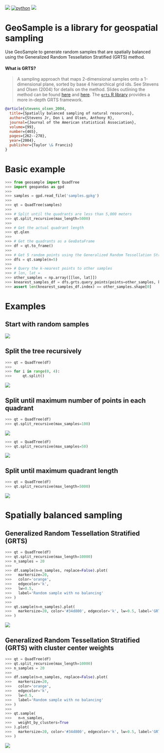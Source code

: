 [![](https://img.shields.io/badge/License-MIT-black.svg)](https://lbesson.mit-license.org/)
[![python](https://img.shields.io/badge/Python-3.7%20%7C%203.8%20%7C%203.9%20%7C%203.10-3776AB.svg?style=flat&logo=python&logoColor=white)](https://www.python.org)
[![](https://img.shields.io/github/v/release/jgrss/geosample?display_name=release)](https://github.com/jgrss/geosample/releases)

# GeoSample is a library for geospatial sampling

Use GeoSample to generate random samples that are spatially balanced using the Generalized Random Tessellation Stratified (GRTS) method.

#### What is GRTS?

> A sampling approach that maps 2-dimensional samples onto a 1-dimensional plane, sorted by base 4 hierarchical grid ids. See Stevens and Olsen (2004) for details on the method. Slides outlining the method can be found [here](https://archive.epa.gov/nheerl/arm/web/pdf/grts_ss.pdf) and [here](https://qcnrgradstudentcouncil.files.wordpress.com/2012/12/ecolunch_grts.pdf). The [`grts` R library](https://rdrr.io/cran/spsurvey/man/grts.html) provides a more in-depth GRTS framework.

```bibtex
@article{stevens_olsen_2004,
  title={Spatially balanced sampling of natural resources},
  author={Stevens Jr, Don L and Olsen, Anthony R},
  journal={Journal of the American statistical Association},
  volume={99},
  number={465},
  pages={262--278},
  year={2004},
  publisher={Taylor \& Francis}
}
```

# Basic example

```python
>>> from geosample import QuadTree
>>> import geopandas as gpd
>>>
>>> samples = gpd.read_file('samples.gpkg')
>>>
>>> qt = QuadTree(samples)
>>>
>>> # Split until the quadrants are less than 5,000 meters
>>> qt.split_recursive(max_length=5000)
>>>
>>> # Get the actual quadrant length
>>> qt.qlen
>>>
>>> # Get the quadrants as a GeoDataFrame
>>> df = qt.to_frame()
>>>
>>> # Get 5 random points using the Generalized Random Tessellation Stratified (GRTS) method
>>> dfs = qt.sample(n=5)
>>>
>>> # Query the k-nearest points to other samples
>>> # lon, lat =
>>> other_samples = np.array([[lon, lat]])
>>> knearest_samples_df = dfs.grts.query_points(points=other_samples, k=1)
>>> assert len(knearest_samples_df.index) == other_samples.shape[0]
```

# Examples

## Start with random samples

![](data/grts_fig1.png)

## Split the tree recursively

```python
>>> qt = QuadTree(df)
>>>
>>> for i in range(0, 4):
>>>     qt.split()
```

![](data/grts_fig2.png)

## Split until maximum number of points in each quadrant

```python
>>> qt = QuadTree(df)
>>> qt.split_recursive(max_samples=100)
```

![](data/grts_fig3.png)

```python
>>> qt = QuadTree(df)
>>> qt.split_recursive(max_samples=50)
```

![](data/grts_fig4.png)

## Split until maximum quadrant length

```python
>>> qt = QuadTree(df)
>>> qt.split_recursive(max_length=5000)
```

![](data/grts_fig5.png)

# Spatially balanced sampling

## Generalized Random Tessellation Stratified (GRTS)

```python
>>> qt = QuadTree(df)
>>> qt.split_recursive(max_length=10000)
>>> n_samples = 20
>>>
>>> df.sample(n=n_samples, replace=False).plot(
>>>   markersize=20,
>>>   color='orange',
>>>   edgecolor='k',
>>>   lw=0.5,
>>>   label='Random sample with no balancing'
>>> )
>>>
>>> qt.sample(n=n_samples).plot(
>>>   markersize=20, color='#34d800', edgecolor='k', lw=0.5, label='GRTS'
>>> )
```

![](data/grts_fig6.png)

## Generalized Random Tessellation Stratified (GRTS) with cluster center weights

```python
>>> qt = QuadTree(df)
>>> qt.split_recursive(max_length=10000)
>>> n_samples = 20
>>>
>>> df.sample(n=n_samples, replace=False).plot(
>>>   markersize=20,
>>>   color='orange',
>>>   edgecolor='k',
>>>   lw=0.5,
>>>   label='Random sample with no balancing'
>>> )
>>>
>>> qt.sample(
>>>   n=n_samples,
>>>   weight_by_clusters=True
>>> ).plot(
>>>   markersize=20, color='#34d800', edgecolor='k', lw=0.5, label='GRTS'
>>> )
```

![](data/grts_fig7.png)
